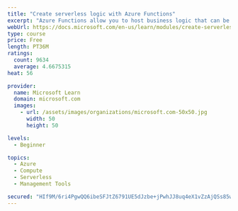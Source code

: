 ```yaml
---
title: "Create serverless logic with Azure Functions"
excerpt: "Azure Functions allow you to host business logic that can be executed without managing or provisioning server infrastructure"
webUrl: https://docs.microsoft.com/en-us/learn/modules/create-serverless-logic-with-azure-functions/
type: course
price: Free
length: PT36M
ratings:
  count: 9634
  average: 4.6675315
heat: 56

provider:
  name: Microsoft Learn
  domain: microsoft.com
  images:
    - url: /assets/images/organizations/microsoft.com-50x50.jpg
      width: 50
      height: 50

levels:
  - Beginner

topics:
  - Azure
  - Compute
  - Serverless
  - Management Tools

secured: "HIf9M/6ri4PgwQQ6ibeSFJtZ6791UE5dJzbe+jPwhJJ8uq4eX1vZzAjQSs85wAp1+wh6ouGaYqiL8+iN3d4ImVx+uYnLADWqyR7lV6DRm8ctMmD1e+UP5WuZvEcg1N4jSooxfhoLzJfArsdWjK0TQiLewo2wPE/kaWIm1EU1A8uREUXFVbpzhJ8jN094kC3qdXqcpH4LoOqK9EJj0OCtJ87zMQBFvsZQy3irF+mHjon054Ko6Nudd5BiQMcw/AwfQ6BYL5hXS9jYEPNDWeoil1fIjPiCc0V4L4C1cDX9dNDnepPEKbuxl1JU/UXsqhukBYmMR1o/eSCkX3pCmju3xQunFoHJD5lk1MBmMfkB8EESn/iqMEoSN/NLnmGC5IHqHYs31x0WTjnbmI4IdVoiAjMRODdqofiXSocpXjoyRx4=;wrZpdSrDdQ2qGsRQejH39A=="
---
```


